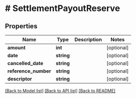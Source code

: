 # # SettlementPayoutReserve

## Properties

Name | Type | Description | Notes
------------ | ------------- | ------------- | -------------
**amount** | **int** |  | [optional]
**date** | **string** |  | [optional]
**cancelled_date** | **string** |  | [optional]
**reference_number** | **string** |  | [optional]
**descriptor** | **string** |  | [optional]

[[Back to Model list]](../../README.md#models) [[Back to API list]](../../README.md#endpoints) [[Back to README]](../../README.md)
